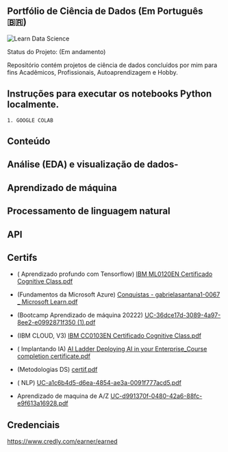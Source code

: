 ##  Portfólio de Ciência de Dados (Em Português 🇧🇷)            


![Learn Data Science](https://user-images.githubusercontent.com/89526250/218547328-6e7a0c0d-2ae8-450c-a79c-61fc8c40484b.png)



Status do Projeto:  (Em andamento)




Repositório contém  projetos de ciência de dados concluídos por mim para fins Acadêmicos, Profissionais, Autoaprendizagem e Hobby.



##  Instruções para executar os notebooks Python localmente.

    1. GOOGLE COLAB

 ##  Conteúdo

## Análise (EDA)  e visualização de dados- 

 
 



## Aprendizado de máquina



## Processamento de linguagem natural




## API 
 


##  Certifs
 
 
 
-  ( Aprendizado profundo com  Tensorflow)
 [IBM ML0120EN Certificado Cognitive Class.pdf](https://github.com/Gabrielasants7/Portfolio-Ciencia-de-Dados/files/10724856/IBM.ML0120EN.Certificado.Cognitive.Class.pdf)


- (Fundamentos da Microsoft Azure)
[Conquistas - gabrielasantana1-0067 _ Microsoft Learn.pdf](https://github.com/Gabrielasants7/Portfolio-Ciencia-de-Dados/files/10724936/Conquistas.-.gabrielasantana1-0067._.Microsoft.Learn.pdf)



- (Bootcamp Aprendizado de máquina 20222)
[UC-36dce17d-3089-4a97-8ee2-e0992871f350 (1).pdf](https://github.com/Gabrielasants7/Portfolio-Ciencia-de-Dados/files/10724967/UC-36dce17d-3089-4a97-8ee2-e0992871f350.1.pdf)


- (IBM CLOUD, V3)
[IBM CC0103EN Certificado Cognitive Class.pdf](https://github.com/Gabrielasants7/Portfolio-Ciencia-de-Dados/files/10724973/IBM.CC0103EN.Certificado.Cognitive.Class.pdf)


- ( Implantando  IA)
[AI Ladder Deploying AI in your Enterprise_Course completion certificate.pdf](https://github.com/Gabrielasants7/Portfolio-Ciencia-de-Dados/files/10725017/AI.Ladder.Deploying.AI.in.your.Enterprise_Course.completion.certificate.pdf)

-  (Metodologias  DS)
[certif.pdf](https://github.com/Gabrielasants7/Portfolio-Ciencia-de-Dados/files/10725023/certif.pdf)

-   (  NLP)
[UC-a1c6b4d5-d6ea-4854-ae3a-0091f777acd5.pdf](https://github.com/Gabrielasants7/Portfolio-Ciencia-de-Dados/files/10725040/UC-a1c6b4d5-d6ea-4854-ae3a-0091f777acd5.)


- Aprendizado de maquina de A/Z
[UC-d991370f-0480-42a6-88fc-e9f613a16928.pdf](https://github.com/Gabrielasants7/Portfolio-Ciencia-de-Dados/files/10725164/UC-d991370f-0480-42a6-88fc-e9f613a16928.pdf)







## Credenciais

https://www.credly.com/earner/earned



